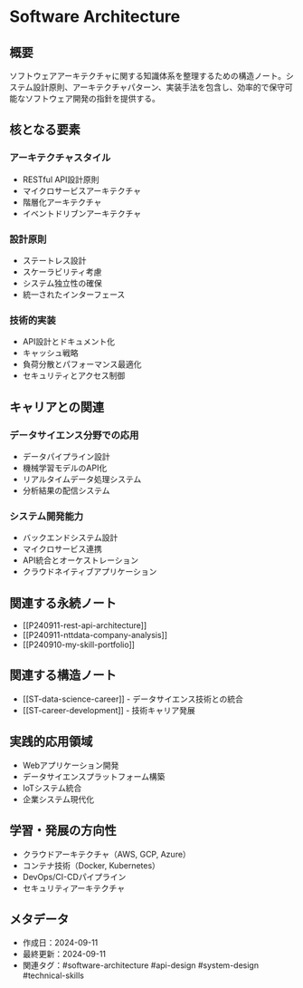 # Software Architecture

## 概要
ソフトウェアアーキテクチャに関する知識体系を整理するための構造ノート。システム設計原則、アーキテクチャパターン、実装手法を包含し、効率的で保守可能なソフトウェア開発の指針を提供する。

## 核となる要素

### アーキテクチャスタイル
- RESTful API設計原則
- マイクロサービスアーキテクチャ
- 階層化アーキテクチャ
- イベントドリブンアーキテクチャ

### 設計原則
- ステートレス設計
- スケーラビリティ考慮
- システム独立性の確保
- 統一されたインターフェース

### 技術的実装
- API設計とドキュメント化
- キャッシュ戦略
- 負荷分散とパフォーマンス最適化
- セキュリティとアクセス制御

## キャリアとの関連

### データサイエンス分野での応用
- データパイプライン設計
- 機械学習モデルのAPI化
- リアルタイムデータ処理システム
- 分析結果の配信システム

### システム開発能力
- バックエンドシステム設計
- マイクロサービス連携
- API統合とオーケストレーション
- クラウドネイティブアプリケーション

## 関連する永続ノート
- [[P240911-rest-api-architecture]]
- [[P240911-nttdata-company-analysis]]
- [[P240910-my-skill-portfolio]]

## 関連する構造ノート
- [[ST-data-science-career]] - データサイエンス技術との統合
- [[ST-career-development]] - 技術キャリア発展

## 実践的応用領域
- Webアプリケーション開発
- データサイエンスプラットフォーム構築
- IoTシステム統合
- 企業システム現代化

## 学習・発展の方向性
- クラウドアーキテクチャ（AWS, GCP, Azure）
- コンテナ技術（Docker, Kubernetes）
- DevOps/CI-CDパイプライン
- セキュリティアーキテクチャ

## メタデータ
- 作成日：2024-09-11
- 最終更新：2024-09-11
- 関連タグ：#software-architecture #api-design #system-design #technical-skills